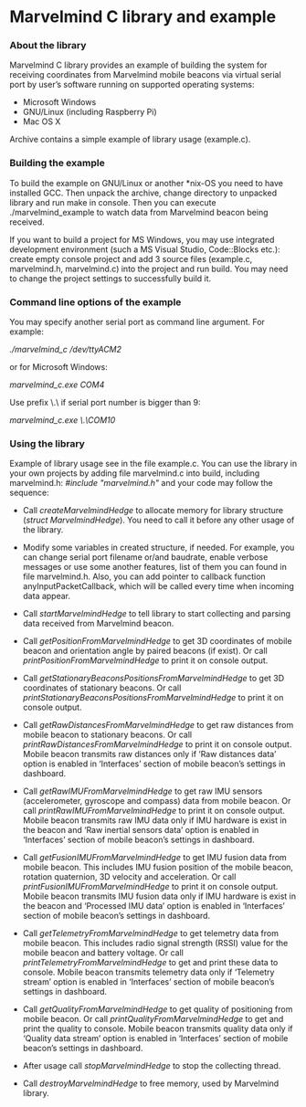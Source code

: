 # Marvelmind C library and example #

### About the library ###

Marvelmind C library provides an example of building the system for receiving coordinates from Marvelmind mobile beacons via virtual serial port by user’s software running on supported operating systems:

* Microsoft Windows
* GNU/Linux (including Raspberry Pi)
* Mac OS X

Archive contains a simple example of library usage (example.c).

### Building the example ###

To build the example on GNU/Linux or another *nix-OS you need to have installed GCC. Then unpack the archive, change directory to unpacked library and run make in console. Then you can execute ./marvelmind_example to watch data from Marvelmind beacon being received. 

If you want to build a project for MS Windows, you may use integrated development environment (such a MS Visual Studio, Code::Blocks etc.): create empty console project and add 3 source files (example.c, marvelmind.h, marvelmind.c) into the project and run build. You may need to change the project settings to successfully build it.

### Command line options of the example ###

You may specify another serial port as command line argument. For example:

 *./marvelmind_c /dev/ttyACM2*

or for Microsoft Windows:

 *marvelmind_c.exe COM4*

Use prefix \\.\ if serial port number is bigger than 9:

 *marvelmind_c.exe \\.\COM10*

### Using the library ###

Example of library usage see in the file example.c. You can use the library in your own projects by adding file marvelmind.c into build, including marvelmind.h:
 *#include "marvelmind.h"*
and your code may follow the sequence:

* Call *createMarvelmindHedge* to allocate memory for library structure (*struct MarvelmindHedge*). You need to call it before any other usage of the library.

* Modify some variables in created structure, if needed. For example, you can change serial port filename or/and baudrate, enable verbose messages or use some another features, list of them you can found in file marvelmind.h.
Also, you can add pointer to callback function anyInputPacketCallback, which will be called every time when incoming data appear.

* Call *startMarvelmindHedge* to tell library to start collecting and parsing data received from Marvelmind beacon.


* Call *getPositionFromMarvelmindHedge* to get 3D coordinates of mobile beacon and orientation angle by paired beacons (if exist). Or call *printPositionFromMarvelmindHedge* to print it on console output. 

* Call *getStationaryBeaconsPositionsFromMarvelmindHedge* to get 3D coordinates of stationary beacons. Or call *printStationaryBeaconsPositionsFromMarvelmindHedge* to print it on console output. 

* Call *getRawDistancesFromMarvelmindHedge* to get raw distances from mobile beacon to stationary beacons. Or call *printRawDistancesFromMarvelmindHedge* to print it on console output. 
Mobile beacon transmits raw distances only if ‘Raw distances data’ option is enabled in ‘Interfaces’ section of mobile beacon’s settings in dashboard.

* Call *getRawIMUFromMarvelmindHedge* to get raw IMU sensors (accelerometer, gyroscope and compass) data from mobile beacon. Or call *printRawIMUFromMarvelmindHedge* to print it on console output. 
Mobile beacon transmits raw IMU data only if IMU hardware is exist in the beacon and ‘Raw inertial sensors data’ option is enabled in ‘Interfaces’ section of mobile beacon’s settings in dashboard.

* Call *getFusionIMUFromMarvelmindHedge* to get IMU fusion data from mobile beacon. This includes IMU fusion position of the mobile beacon, rotation quaternion, 3D velocity and acceleration. Or call *printFusionIMUFromMarvelmindHedge* to print it on console output. 
Mobile beacon transmits IMU fusion data only if IMU hardware is exist in the beacon and ‘Processed IMU data’ option is enabled in ‘Interfaces’ section of mobile beacon’s settings in dashboard.

* Call *getTelemetryFromMarvelmindHedge* to get telemetry data from mobile beacon. This includes radio signal strength (RSSI) value for the mobile beacon and battery voltage. Or call *printTelemetryFromMarvelmindHedge* to get and print these data to console. 
Mobile beacon transmits telemetry data only if ‘Telemetry stream’ option is enabled in ‘Interfaces’ section of mobile beacon’s settings in dashboard.
* Call *getQualityFromMarvelmindHedge* to get quality of positioning from mobile beacon. Or call *printQualityFromMarvelmindHedge* to get and print the quality to console. 
Mobile beacon transmits quality data only if ‘Quality data stream’ option is enabled in ‘Interfaces’ section of mobile beacon’s settings in dashboard.


* After usage call *stopMarvelmindHedge* to stop the collecting thread.

* Call *destroyMarvelmindHedge* to free memory, used by Marvelmind library.

